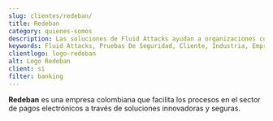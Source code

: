```yaml
---
slug: clientes/redeban/
title: Redeban
category: quienes-somos
description: Las soluciones de Fluid Attacks ayudan a organizaciones como Redeban a identificar vulnerabilidades de seguridad en sus sistemas y gestionar sus superficies de ataque.
keywords: Fluid Attacks, Pruebas De Seguridad, Cliente, Industria, Empresa, Organizacion, Pentesting, Hacking Etico, Redeban
clientlogo: logo-redeban
alt: Logo Redeban
client: si
filter: banking
---
```


**Redeban** es una empresa colombiana
que facilita los procesos en el sector de pagos electrónicos
a través de soluciones innovadoras y seguras.
